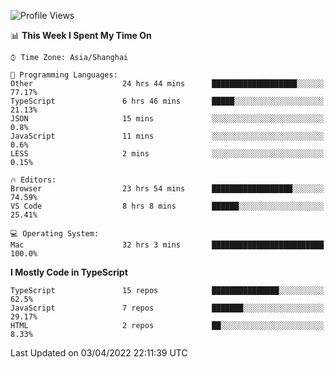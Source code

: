 <!--START_SECTION:waka-->
![Profile Views](http://img.shields.io/badge/Profile%20Views-1-blue)

📊 **This Week I Spent My Time On** 

```text
⌚︎ Time Zone: Asia/Shanghai

💬 Programming Languages: 
Other                    24 hrs 44 mins      ███████████████████░░░░░░   77.17% 
TypeScript               6 hrs 46 mins       █████░░░░░░░░░░░░░░░░░░░░   21.13% 
JSON                     15 mins             ░░░░░░░░░░░░░░░░░░░░░░░░░   0.8% 
JavaScript               11 mins             ░░░░░░░░░░░░░░░░░░░░░░░░░   0.6% 
LESS                     2 mins              ░░░░░░░░░░░░░░░░░░░░░░░░░   0.15%

🔥 Editors: 
Browser                  23 hrs 54 mins      ██████████████████░░░░░░░   74.59% 
VS Code                  8 hrs 8 mins        ██████░░░░░░░░░░░░░░░░░░░   25.41%

💻 Operating System: 
Mac                      32 hrs 3 mins       █████████████████████████   100.0%

```

**I Mostly Code in TypeScript** 

```text
TypeScript               15 repos            ███████████████░░░░░░░░░░   62.5% 
JavaScript               7 repos             ███████░░░░░░░░░░░░░░░░░░   29.17% 
HTML                     2 repos             ██░░░░░░░░░░░░░░░░░░░░░░░   8.33%

```



 Last Updated on 03/04/2022 22:11:39 UTC
<!--END_SECTION:waka-->
